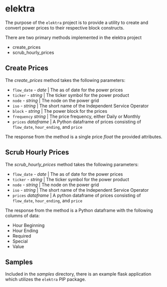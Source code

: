 # elektra

The purpose of the `elektra` project is to provide a utility to create and convert power prices to their respective block constructs.

There are two primary methods implemented in the elektra project

* create_prices
* scrub_hourly_prices

## Create Prices

The *create_prices* method takes the following parameters:

* `flow_date` - *date* | The as of date for the power prices
* `ticker` - *string* | The ticker symbol for the power product
* `node` - *string* | The node on the power grid
* `iso` - *string* | The short name of the Independent Service Operator
* `block` - *string* | The power block for the prices
* `frequency` *string* | The price frequency, either Daily or Monthly
* `prices` *dataframe* | A Python dataframe of prices consisting of `flow_date`, `hour_ending`, and `price`

The response from the method is a single price *float* the provided attributes.

## Scrub Hourly Prices

The *scrub_hourly_prices* method takes the following parameters:

* `flow_date` - *date* | The as of date for the power prices
* `ticker` - *string* | The ticker symbol for the power product
* `node` - *string* | The node on the power grid
* `iso` - *string* | The short name of the Independent Service Operator
* `prices` *dataframe* | A python dataframe of prices consisting of `flow_date`, `hour_ending`, and `price`

The response from the method is a Python dataframe with the following columns of data:

* Hour Beginning
* Hour Ending
* Required
* Special
* Value

## Samples

Included in the *samples* directory, there is an example flask application which utilizes the `elektra` PIP package.
